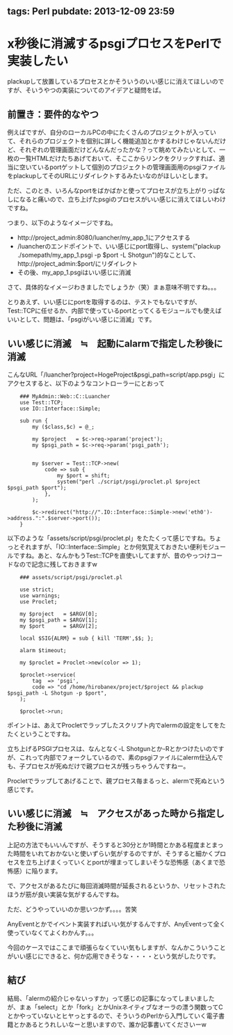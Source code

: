 tags: Perl
pubdate: 2013-12-09 23:59
---
# x秒後に消滅するpsgiプロセスをPerlで実装したい

plackupして放置しているプロセスとかそういうのいい感じに消えてほしいのですが、そいうやつの実装についてのアイデアと疑問をば。

## 前置き：要件的なやつ
例えばですが、自分のローカルPCの中にたくさんのプロジェクトが入っていて、それらのプロジェクトを個別に詳しく機能追加とかするわけじゃないんだけど、それぞれの管理画面だけどんなんだったかな？って眺めてみたいとして、一枚の一覧HTMLだけたちあげておいて、そここからリンクをクリックすれば、適当に空いているportゲットして個別のプロジェクトの管理画面用のpsgiファイルをplackupしてそのURLにリダイレクトするみたいなのがほしいとします。

ただ、このとき、いろんなportをばかばかと使ってプロセスが立ち上がりっぱなしになると痛いので、立ち上げたpsgiのプロセスがいい感じに消えてほしいわけですね。

つまり、以下のようなイメージですね。

- http://project_admin:8080/luancher/my_app_1にアクセスする
- /luancherのエンドポイントで、いい感じにport取得し、system("plackup ./somepath/my_app_1.psgi -p $port -L Shotgun")的なことして、http://project_admin:$port/にリダイレクト
- その後、my_app_1.psgiはいい感じに消滅

さて、具体的なイメージわきましたでしょうか（笑）まぁ意味不明ですね。。。

とりあえず、いい感じにportを取得するのは、テストでもないですが、Test::TCPに任せるか、内部で使っているportとってくるモジュールでも使えばいいとして、問題は、「psgiがいい感じに消滅」です。

## いい感じに消滅　≒　起動にalarmで指定した秒後に消滅

こんなURL「/luancher?project=HogeProject&psgi_path=script/app.psgi」にアクセスすると、以下のようなコントローラーにとおって

        ### MyAdmin::Web::C::Luancher
        use Test::TCP;
        use IO::Interface::Simple;

        sub run {
            my ($class,$c) = @_;

            my $project   = $c->req->param('project');
            my $psgi_path = $c->req->param('psgi_path');


            my $server = Test::TCP->new(
                code => sub {
                    my $port = shift;
                    system("perl ./script/psgi/proclet.pl $project $psgi_path $port");
                },
            );

            $c->redirect("http://".IO::Interface::Simple->new('eth0')->address.":".$server->port());
        }

以下のような「assets/script/psgi/proclet.pl」をたたくって感じですね。ちょっとそれますが、「IO::Interface::Simple」とか何気覚えておきたい便利モジュールですね。あと、なんかもうTest::TCPを直使いしてますが、昔のやっつけコードなので記念に残しておきますw

        ### assets/script/psgi/proclet.pl

        use strict;
        use warnings;
        use Proclet;

        my $project   = $ARGV[0];
        my $psgi_path = $ARGV[1];
        my $port      = $ARGV[2];

        local $SIG{ALRM} = sub { kill 'TERM',$$; };

        alarm $timeout;

        my $proclet = Proclet->new(color => 1);

        $proclet->service(
            tag  => 'psgi',
            code => "cd /home/hirobanex/project/$project && plackup $psgi_path -L Shotgun -p $port",
        );

        $proclet->run;

ポイントは、あえてProcletでラップしたスクリプト内でalermの設定をしてをたたくということですね。

立ち上げるPSGIプロセスは、なんとなく-L Shotgunとか-Rとかつけたいのですが、これって内部でフォークしているので、素のpsgiファイルにalerm仕込んでも、子プロセスが死ぬだけで親プロセスが残っちゃうんですねー。

Procletでラップしてあげることで、親プロセス毎まるっと、alermで死ぬという感じです。

## いい感じに消滅　≒　アクセスがあった時から指定した秒後に消滅
上記の方法でもいいんですが、そうすると30分とか1時間とかある程度まとまった時間をいれておかないと使いずらい気がするのですが、そうすると細かくプロセスを立ち上げまくっていくとportが埋まってしまいそうな恐怖感（あくまで恐怖感）に陥ります。

で、アクセスがあるたびに毎回消滅時間が延長されるというか、リセットされたほうが筋が良い実装な気がするんですね。

ただ、どうやっていいのか思いつかず。。。。苦笑

AnyEventとかでイベント実装すればいい気がするんですが、AnyEventって全く使っていなくてよくわかんす。。。

今回のケースではここまで頑張らなくていい気もしますが、なんかこういうことがいい感じにできると、何か応用できそうな・・・・という気がしたりです。

## 結び
結局、「alermの紹介じゃないっすか」って感じの記事になってしまいましたが、まぁ「select」とか「fork」とかUnixネイティブなオーラの漂う関数ってCとかやっていないとヒヤっとするので、そういうのPerlから入門していく電子書籍とかあるとうれしいなーと思いますので、誰か記事書いてくださいーw
